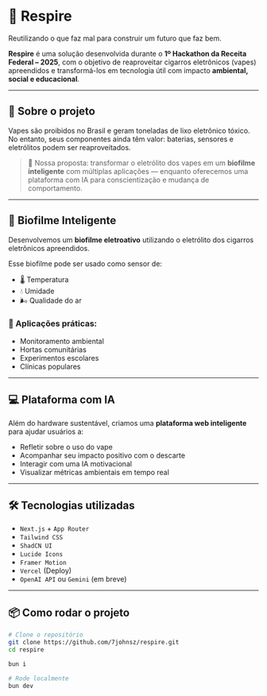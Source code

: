 # 🌱 Respire

Reutilizando o que faz mal para construir um futuro que faz bem.

**Respire** é uma solução desenvolvida durante o **1º Hackathon da Receita Federal – 2025**, com o objetivo de reaproveitar cigarros eletrônicos (vapes) apreendidos e transformá-los em tecnologia útil com impacto **ambiental, social e educacional**.

---

## 🧠 Sobre o projeto

Vapes são proibidos no Brasil e geram toneladas de lixo eletrônico tóxico. No entanto, seus componentes ainda têm valor: baterias, sensores e eletrólitos podem ser reaproveitados.

> 🚀 Nossa proposta: transformar o eletrólito dos vapes em um **biofilme inteligente** com múltiplas aplicações — enquanto oferecemos uma plataforma com IA para conscientização e mudança de comportamento.

---

## 🔬 Biofilme Inteligente

Desenvolvemos um **biofilme eletroativo** utilizando o eletrólito dos cigarros eletrônicos apreendidos.

Esse biofilme pode ser usado como sensor de:

- 🌡️ Temperatura
- 💧 Umidade
- 🌬️ Qualidade do ar

### 📍 Aplicações práticas:
- Monitoramento ambiental
- Hortas comunitárias
- Experimentos escolares
- Clínicas populares

---

## 💻 Plataforma com IA

Além do hardware sustentável, criamos uma **plataforma web inteligente** para ajudar usuários a:

- Refletir sobre o uso do vape
- Acompanhar seu impacto positivo com o descarte
- Interagir com uma IA motivacional
- Visualizar métricas ambientais em tempo real

---

## 🛠️ Tecnologias utilizadas

- `Next.js` + `App Router`
- `Tailwind CSS`
- `ShadCN UI`
- `Lucide Icons`
- `Framer Motion`
- `Vercel` (Deploy)
- `OpenAI API` ou `Gemini` (em breve)

---

## 📦 Como rodar o projeto

```bash
# Clone o repositório
git clone https://github.com/7johnsz/respire.git
cd respire

bun i

# Rode localmente
bun dev
